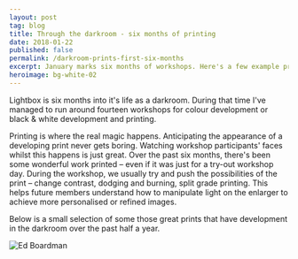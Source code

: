 ```yaml
---
layout: post
tag: blog
title: Through the darkroom - six months of printing
date: 2018-01-22
published: false
permalink: /darkroom-prints-first-six-months
excerpt: January marks six months of workshops. Here's a few example prints over the period.
heroimage: bg-white-02
---
```


Lightbox is six months into it's life as a darkroom. During that time I've managed to run around fourteen workshops for colour development or black & white development and printing.

Printing is where the real magic happens. Anticipating the appearance of a developing print never gets boring. Watching workshop participants' faces whilst this happens is just great. Over the past six months, there's been some wonderful work printed – even if it was just for a try-out workshop day. During the workshop, we usually try and push the possibilities of the print – change contrast, dodging and burning, split grade printing. This helps future members understand how to manipulate light on the enlarger to achieve more personalised or refined images.

Below is a small selection of some those great prints that have development in the darkroom over the past half a year.

![Ed Boardman](http://localhost:4000/assets/images/darkroomprint-1.jpg)
